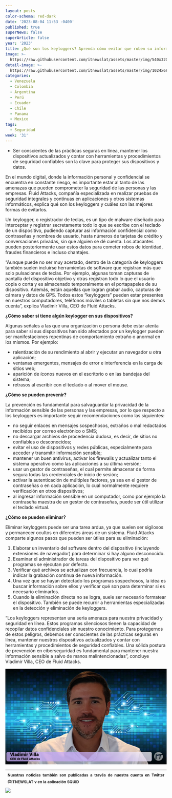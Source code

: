 ```yaml
---
layout: posts
color-schema: red-dark
date: '2023-08-04 11:53 -0400'
published: true
superNews: false
superArticle: false
year: '2023'
title: ¿Qué son los keyloggers? Aprenda cómo evitar que roben su información
image: >-
  https://raw.githubusercontent.com/itnewslat/assets/master/img/540x320/Vladimir-Villa-p.jpg
detail-image: >-
  https://raw.githubusercontent.com/itnewslat/assets/master/img/1024x680/Vladimir-Villa-g.jpg
categories:
  - Venezuela
  - Colombia
  - Argentina
  - Perú
  - Ecuador
  - Chile
  - Panama
  - Mexico
tags:
  - Seguridad
week: '31'
---
```

- Ser conscientes de las prácticas seguras en línea, mantener los dispositivos actualizados y contar con herramientas y procedimientos de seguridad confiables son la clave para proteger sus dispositivos y datos.

En el mundo digital, donde la información personal y confidencial se encuentra en constante riesgo, es importante estar al tanto de las amenazas que pueden comprometer la seguridad de las personas y las empresas. Fluid Attacks, compañía especializada en realizar pruebas de seguridad integrales y continuas en aplicaciones y otros sistemas informáticos, explica qué son los keyloggers y cuáles son las mejores formas de evitarlos.

Un keylogger, o registrador de teclas, es un tipo de malware diseñado para interceptar y registrar secretamente todo lo que se escribe con el teclado de un dispositivo, pudiendo capturar así información confidencial como contraseñas y nombres de usuario, hasta números de tarjetas de crédito y conversaciones privadas, sin que alguien se dé cuenta. Los atacantes pueden posteriormente usar estos datos para cometer robos de identidad, fraudes financieros e incluso chantajes.

“Aunque puede no ser muy acertado, dentro de la categoría de keyloggers también suelen incluirse herramientas de software que registran más que solo pulsaciones de teclas. Por ejemplo, algunas toman capturas de pantalla del dispositivo objetivo y otras registran todo lo que el usuario copia o corta y es almacenado temporalmente en el portapapeles de su dispositivo. Además, están aquellas que logran grabar audio, capturas de cámara y datos de GPS. Todos estos “keyloggers” pueden estar presentes en nuestros computadores, teléfonos móviles o tabletas sin que nos demos cuenta”, explica Vladimir Villa, CEO de Fluid Attacks.

**¿Cómo saber si tiene algún keylogger en sus dispositivos?**

Algunas señales a las que una organización o persona debe estar atenta para saber si sus dispositivos han sido afectados por un keylogger pueden ser manifestaciones repentinas de comportamiento extraño o anormal en los mismos. Por ejemplo:

- ralentización de su rendimiento al abrir y ejecutar un navegador u otra aplicación;
- ventanas emergentes, mensajes de error e interferencia en la carga de sitios web;
- aparición de íconos nuevos en el escritorio o en las bandejas del sistema;
- retrasos al escribir con el teclado o al mover el mouse.

**¿Cómo se pueden prevenir?**

La prevención es fundamental para salvaguardar la privacidad de la información sensible de las personas y las empresas, por lo que respecto a los keyloggers es importante seguir recomendaciones como las siguientes:

- no seguir enlaces en mensajes sospechosos, extraños o mal redactados recibidos por correo electrónico o SMS;
- no descargar archivos de procedencia dudosa, es decir, de sitios no confiables o desconocidos;
- evitar el uso de dispositivos y redes públicas, especialmente para acceder y transmitir información sensible;
- mantener un buen antivirus, activar los firewalls y actualizar tanto el sistema operativo como las aplicaciones a su última versión;
- usar un gestor de contraseñas, el cual permite almacenar de forma segura todas las credenciales de inicio de sesión;
- activar la autenticación de múltiples factores, ya sea en el gestor de contraseñas o en cada aplicación, lo cual normalmente requiere verificación en otros dispositivos;
- al ingresar información sensible en un computador, como por ejemplo la contraseña maestra de un gestor de contraseñas, puede ser útil utilizar el teclado virtual.

**¿Cómo se pueden eliminar?**

Eliminar keyloggers puede ser una tarea ardua, ya que suelen ser sigilosos y permanecer ocultos en diferentes áreas de un sistema. Fluid Attacks comparte algunos pasos que pueden ser útiles para su eliminación:

1.	Elaborar un inventario del software dentro del dispositivo (incluyendo extensiones de navegador) para determinar si hay alguno desconocido.
2.	Examinar el administrador de tareas del dispositivo para ver qué programas se ejecutan por defecto.
3.	Verificar qué archivos se actualizan con frecuencia, lo cual podría indicar la grabación continua de nueva información.
4.	Una vez que se hayan detectado los programas sospechosos, la idea es buscar información sobre ellos y verificar qué son para determinar si es necesario eliminarlos.
5.	Cuando la eliminación directa no se logra, suele ser necesario formatear el dispositivo. También se puede recurrir a herramientas especializadas en la detección y eliminación de keyloggers. 

“Los keyloggers representan una seria amenaza para nuestra privacidad y seguridad en línea. Estos programas silenciosos tienen la capacidad de recopilar datos confidenciales sin nuestro conocimiento. Para protegernos de estos peligros, debemos ser conscientes de las prácticas seguras en línea, mantener nuestros dispositivos actualizados y contar con herramientas y procedimientos de seguridad confiables. Una sólida postura de prevención en ciberseguridad es fundamental para mantener nuestra información sensible a salvo de manos malintencionadas”, concluye Vladimir Villa, CEO de Fluid Attacks.

![](https://raw.githubusercontent.com/itnewslat/assets/master/img/540x320/Vladimir-Villa-p.jpg)

<table style="height: 42px;" width="569">
<tbody>
<tr>
<td style="text-align: justify;"><sub><strong>Nuestras noticias también son publicadas a través de nuestra cuenta en Twitter <a href="https://twitter.com/itnewslat?lang=es">@ITNEWSLAT</a> y en la aplicación <a href="https://squidapp.co/en/">SQUID</a></strong></sub></td>
</tr>
</tbody>
</table>

<img src="https://tracker.metricool.com/c3po.jpg?hash=56f88a41e39ab42c063cc51676587a04"/>